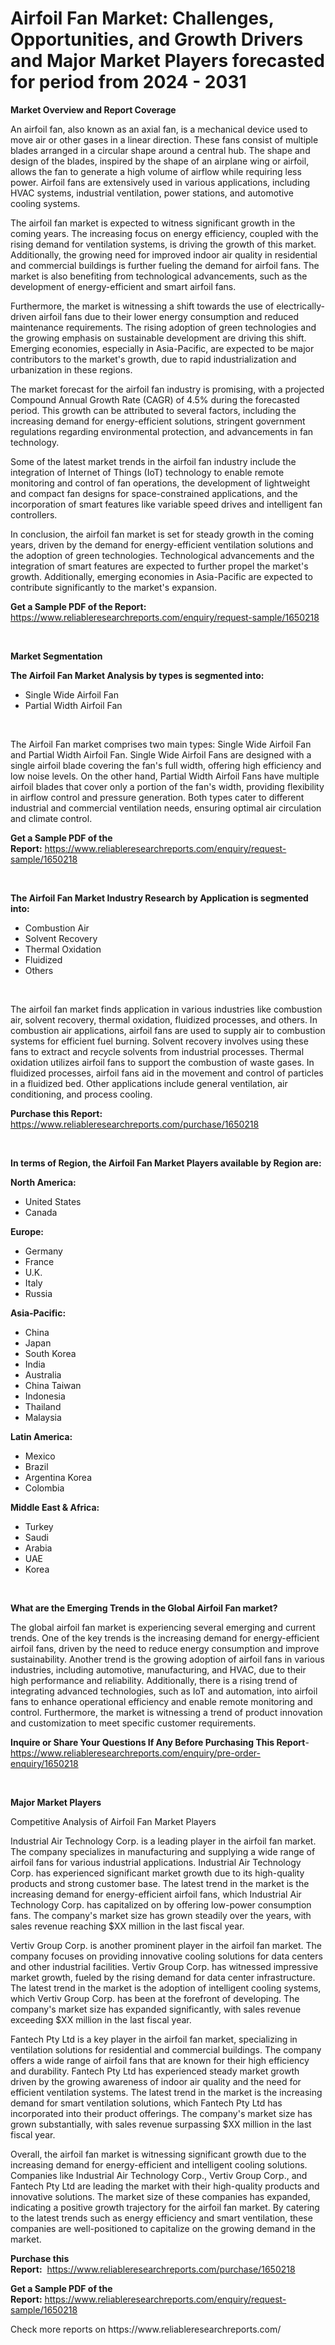 <p><h1>Airfoil Fan Market: Challenges, Opportunities, and Growth Drivers and Major Market Players forecasted for period from 2024 - 2031</h1></p><p><strong>Market Overview and Report Coverage</strong></p>
<p><p>An airfoil fan, also known as an axial fan, is a mechanical device used to move air or other gases in a linear direction. These fans consist of multiple blades arranged in a circular shape around a central hub. The shape and design of the blades, inspired by the shape of an airplane wing or airfoil, allows the fan to generate a high volume of airflow while requiring less power. Airfoil fans are extensively used in various applications, including HVAC systems, industrial ventilation, power stations, and automotive cooling systems.</p><p>The airfoil fan market is expected to witness significant growth in the coming years. The increasing focus on energy efficiency, coupled with the rising demand for ventilation systems, is driving the growth of this market. Additionally, the growing need for improved indoor air quality in residential and commercial buildings is further fueling the demand for airfoil fans. The market is also benefiting from technological advancements, such as the development of energy-efficient and smart airfoil fans.</p><p>Furthermore, the market is witnessing a shift towards the use of electrically-driven airfoil fans due to their lower energy consumption and reduced maintenance requirements. The rising adoption of green technologies and the growing emphasis on sustainable development are driving this shift. Emerging economies, especially in Asia-Pacific, are expected to be major contributors to the market's growth, due to rapid industrialization and urbanization in these regions.</p><p>The market forecast for the airfoil fan industry is promising, with a projected Compound Annual Growth Rate (CAGR) of 4.5% during the forecasted period. This growth can be attributed to several factors, including the increasing demand for energy-efficient solutions, stringent government regulations regarding environmental protection, and advancements in fan technology.</p><p>Some of the latest market trends in the airfoil fan industry include the integration of Internet of Things (IoT) technology to enable remote monitoring and control of fan operations, the development of lightweight and compact fan designs for space-constrained applications, and the incorporation of smart features like variable speed drives and intelligent fan controllers.</p><p>In conclusion, the airfoil fan market is set for steady growth in the coming years, driven by the demand for energy-efficient ventilation solutions and the adoption of green technologies. Technological advancements and the integration of smart features are expected to further propel the market's growth. Additionally, emerging economies in Asia-Pacific are expected to contribute significantly to the market's expansion.</p></p>
<p><strong>Get a Sample PDF of the Report:</strong> <a href="https://www.reliableresearchreports.com/enquiry/request-sample/1650218">https://www.reliableresearchreports.com/enquiry/request-sample/1650218</a></p>
<p>&nbsp;</p>
<p><strong>Market Segmentation</strong></p>
<p><strong>The Airfoil Fan Market Analysis by types is segmented into:</strong></p>
<p><ul><li>Single Wide Airfoil Fan</li><li>Partial Width Airfoil Fan</li></ul></p>
<p>&nbsp;</p>
<p><p>The Airfoil Fan market comprises two main types: Single Wide Airfoil Fan and Partial Width Airfoil Fan. Single Wide Airfoil Fans are designed with a single airfoil blade covering the fan's full width, offering high efficiency and low noise levels. On the other hand, Partial Width Airfoil Fans have multiple airfoil blades that cover only a portion of the fan's width, providing flexibility in airflow control and pressure generation. Both types cater to different industrial and commercial ventilation needs, ensuring optimal air circulation and climate control.</p></p>
<p><strong>Get a Sample PDF of the Report:</strong>&nbsp;<a href="https://www.reliableresearchreports.com/enquiry/request-sample/1650218">https://www.reliableresearchreports.com/enquiry/request-sample/1650218</a></p>
<p>&nbsp;</p>
<p><strong>The Airfoil Fan Market Industry Research by Application is segmented into:</strong></p>
<p><ul><li>Combustion Air</li><li>Solvent Recovery</li><li>Thermal Oxidation</li><li>Fluidized</li><li>Others</li></ul></p>
<p>&nbsp;</p>
<p><p>The airfoil fan market finds application in various industries like combustion air, solvent recovery, thermal oxidation, fluidized processes, and others. In combustion air applications, airfoil fans are used to supply air to combustion systems for efficient fuel burning. Solvent recovery involves using these fans to extract and recycle solvents from industrial processes. Thermal oxidation utilizes airfoil fans to support the combustion of waste gases. In fluidized processes, airfoil fans aid in the movement and control of particles in a fluidized bed. Other applications include general ventilation, air conditioning, and process cooling.</p></p>
<p><strong>Purchase this Report:</strong>&nbsp; <a href="https://www.reliableresearchreports.com/purchase/1650218">https://www.reliableresearchreports.com/purchase/1650218</a></p>
<p>&nbsp;</p>
<p><strong>In terms of Region, the Airfoil Fan Market Players available by Region are:</strong></p>
<p>
    <p> <strong> North America: </strong>
        <ul>
            <li>United States</li>
            <li>Canada</li>
        </ul>
        </p> 
    <p> <strong> Europe: </strong>
        <ul>
            <li>Germany</li>
            <li>France</li>
            <li>U.K.</li>
            <li>Italy</li>
            <li>Russia</li>
        </ul>
        </p> 
    <p> <strong> Asia-Pacific: </strong>
        <ul>
            <li>China</li>
            <li>Japan</li>
            <li>South Korea</li>
            <li>India</li>
            <li>Australia</li>
            <li>China Taiwan</li>
            <li>Indonesia</li>
            <li>Thailand</li>
            <li>Malaysia</li>
        </ul>
        </p> 
    <p> <strong> Latin America: </strong>
        <ul>
            <li>Mexico</li>
            <li>Brazil</li>
            <li>Argentina Korea</li>
            <li>Colombia</li>
        </ul>
        </p> 
    <p> <strong> Middle East & Africa: </strong>
        <ul>
            <li>Turkey</li>
            <li>Saudi</li>
            <li>Arabia</li>
            <li>UAE</li>
            <li>Korea</li>
        </ul>
    </p>
    </p>
<p>&nbsp;</p>
<p><strong>What are the Emerging Trends in the Global Airfoil Fan market?</strong></p>
<p><p>The global airfoil fan market is experiencing several emerging and current trends. One of the key trends is the increasing demand for energy-efficient airfoil fans, driven by the need to reduce energy consumption and improve sustainability. Another trend is the growing adoption of airfoil fans in various industries, including automotive, manufacturing, and HVAC, due to their high performance and reliability. Additionally, there is a rising trend of integrating advanced technologies, such as IoT and automation, into airfoil fans to enhance operational efficiency and enable remote monitoring and control. Furthermore, the market is witnessing a trend of product innovation and customization to meet specific customer requirements.</p></p>
<p><strong>Inquire or Share Your Questions If Any Before Purchasing This Report</strong>- <a href="https://www.reliableresearchreports.com/enquiry/pre-order-enquiry/1650218">https://www.reliableresearchreports.com/enquiry/pre-order-enquiry/1650218</a></p>
<p>&nbsp;</p>
<p><strong>Major Market Players</strong></p>
<p><p>Competitive Analysis of Airfoil Fan Market Players</p><p>Industrial Air Technology Corp. is a leading player in the airfoil fan market. The company specializes in manufacturing and supplying a wide range of airfoil fans for various industrial applications. Industrial Air Technology Corp. has experienced significant market growth due to its high-quality products and strong customer base. The latest trend in the market is the increasing demand for energy-efficient airfoil fans, which Industrial Air Technology Corp. has capitalized on by offering low-power consumption fans. The company's market size has grown steadily over the years, with sales revenue reaching $XX million in the last fiscal year.</p><p>Vertiv Group Corp. is another prominent player in the airfoil fan market. The company focuses on providing innovative cooling solutions for data centers and other industrial facilities. Vertiv Group Corp. has witnessed impressive market growth, fueled by the rising demand for data center infrastructure. The latest trend in the market is the adoption of intelligent cooling systems, which Vertiv Group Corp. has been at the forefront of developing. The company's market size has expanded significantly, with sales revenue exceeding $XX million in the last fiscal year.</p><p>Fantech Pty Ltd is a key player in the airfoil fan market, specializing in ventilation solutions for residential and commercial buildings. The company offers a wide range of airfoil fans that are known for their high efficiency and durability. Fantech Pty Ltd has experienced steady market growth driven by the growing awareness of indoor air quality and the need for efficient ventilation systems. The latest trend in the market is the increasing demand for smart ventilation solutions, which Fantech Pty Ltd has incorporated into their product offerings. The company's market size has grown substantially, with sales revenue surpassing $XX million in the last fiscal year.</p><p>Overall, the airfoil fan market is witnessing significant growth due to the increasing demand for energy-efficient and intelligent cooling solutions. Companies like Industrial Air Technology Corp., Vertiv Group Corp., and Fantech Pty Ltd are leading the market with their high-quality products and innovative solutions. The market size of these companies has expanded, indicating a positive growth trajectory for the airfoil fan market. By catering to the latest trends such as energy efficiency and smart ventilation, these companies are well-positioned to capitalize on the growing demand in the market.</p></p>
<p><strong>Purchase this Report:</strong>&nbsp;&nbsp;<a href="https://www.reliableresearchreports.com/purchase/1650218">https://www.reliableresearchreports.com/purchase/1650218</a></p>
<p></p>
<p><strong>Get a Sample PDF of the Report:</strong>&nbsp;<a href="https://www.reliableresearchreports.com/enquiry/request-sample/1650218">https://www.reliableresearchreports.com/enquiry/request-sample/1650218</a></p>
<p>Check more reports on https://www.reliableresearchreports.com/</p>